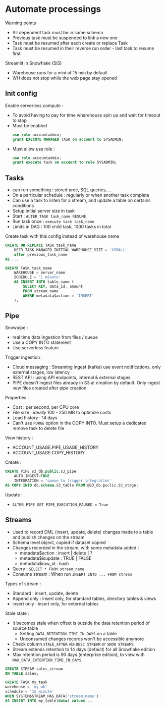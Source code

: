 # Automate processings

Warning points
- All dependent task must be in same schema
- Previous task must be suspended to link a new one
- Task must be resumed after each create or replace Task
- Task must be resumed in their reverse run order - last task to resume first

Streamlit in Snowflake (SiS)
- Warehouse runs for a mini of 15 min by default
- WH does not stop while the web page stay opened

## Init config
Enable serverless compute :
- To avoid having to pay for time wharehouse spin up and wait for timeout to stop
- Must be enabled
    ```sql
    use role accountadmin;
    grant EXECUTE MANAGED TASK on account to SYSADMIN;
    ```
- Must allow use role :
    ```sql
    use role accountadmin;
    grant execute task on account to role SYSADMIN;
    ```

## Tasks
- can run something : stored proc, SQL queries, …
- On a particular schedule : regularly or when another task complete
- Can use a task to listen for a stream, and update a table on certains conditions
- Setup initial server size in task
- Start : `ALTER TASK task_name RESUME`
- Run task once : `execute task task_name`
- Limits in DAG : 100 child task, 1000 tasks in total

Create task with this config instead of warehouse name
```sql
CREATE OR REPLACE TASK task_name
    USER_TASK_MANAGED_INITIAL_WAREHOUSE_SIZE = 'XSMALL'
    after previous_task_name
AS ...
```
```sql
CREATE TASK task_name
    WAREHOUSE = server_name
    SCHEDULE = '1 minute'
    AS INSERT INTO table_name (
        SELECT KEY, data_id, amount
        FROM stream_name
        WHERE metadata$action = 'INSERT'
    );
```

## Pipe
Snowpipe :
- real time data ingestion from files / queue
- Use a COPY INTO statement
- Use serverless feature

Trigger ingestion :
- Cloud messaging : Streaming ingest (kafka) use event notifications, only external stages, low latency
- REST API : using API endpoints, internal & external stages
- PIPE doesn’t ingest files already in S3 at creation by default. Only ingest new files created after pipe creation

Properties : 
- Cost : per second, per CPU core
- File size : ideally 100 - 250 MB to optimize costs
- Load history : 14 days
- Can't use `PURGE` option in the COPY INTO. Must setup a dedicated remove task to delete file

View history :
- ACCOUNT_USAGE.PIPE_USAGE_HISTORY
- ACCOUNT_USAGE.COPY_HISTORY

Create :
```sql
CREATE PIPE s3_db.public.s3_pipe
    AUTO_INGEST=TRUE
    INTEGRATION = 'queue to trigger integration'
AS COPY INTO db.schema.S3_table FROM @S3_db.puclic.S3_stage;
```

Update :
- `ALTER PIPE SET PIPE_EXECUTION_PAUSED = True`


## Streams
- Used to record DML (insert, update, delete) changes made to a table and publish changes on the stream
- Schema level object, copied if dataset copied
- Changes recorded in the stream, with some metadata added :
  - metadata$action : insert | delete | ?
  - metadata$isupdate : TRUE | FALSE
  - metadata$row_id : hash
- Query : `SELECT * FROM stream_name`
- Consume stream : When run `INSERT INTO ... FROM stream`

Types of stream :
- Standard : insert, update, delete
- Append only : insert only, for standard tables, directory tables & views
- insert only : insert only, for external tables

Stale state :
- It becomes stale when offset is outside the data retention period of source table
  - Setting `DATA_RETENTION_TIME_IN_DAYS` on a table
  - Unconsumed changes records won't be accessible anymore
- Check column `STALE_AFTER` via `DESC STREAM` or `SHOW STREAMS`
- Stream extends retention to 14 days (default) for all Snowflake edition
- Max retention period is 90 days (enterprise edition), to view with `MAX_DATA_EXTENTION_TIME_IN_DAYS`

```sql
CREATE STREAM sales_stream
ON TABLE sales;
```

```sql
CREATE TASK my_task
warehouse = 'my_wh'
schedule = '15 minute'
WHEN SYSTEM$STREAM_HAS_DATA('stream_name')
AS INSERT INTO my_table(data) values ...
```
